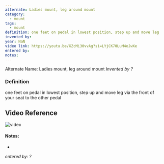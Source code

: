 ```yaml
---
alternate: Ladies mount, leg around mount
category:
  - mount
tags:
  - mount
definition: one feet on pedal in lowest position, step up and move leg via the front of your seat to the other pedal
invented by: 
year: NaN
video link: https://youtu.be/XZcMi30vvAg?si=LYjCK70LuM4oJwXe
entered by: 
notes: 
---
```

Alternate Name: Ladies mount, leg around mount
*Invented by ?*

### Definition
one feet on pedal in lowest position, step up and move leg via the front of your seat to the other pedal

## Video Reference
![video](https://youtu.be/XZcMi30vvAg?si=LYjCK70LuM4oJwXe)

#### Notes:
- 
*entered by: ?*
